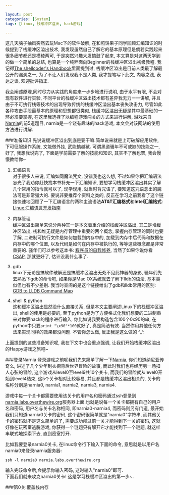 ```yaml
---

layout: post
categories: [System]
tags: [Linux, 栈缓冲区溢出, hack游戏]

---
```


这几天脑子抽风突然去玩Mac下的软件破解, 在和煎饼果子同学回顾汇编知识的时候提到了栈缓冲区溢出技术, 我发现虽然自己了解它的基本原理但是倘若实践起来很多细节都还是模棱两可, 于是突然兴趣大发搞鼓了起来, 本文算是对这两天学到的做一个简单的总结, 也算是一个纯粹面向Beginner的栈缓冲区溢出初级教程. 我记得[The shellcoder's Handbook](http://book.douban.com/subject/2702069/)里面提到过, 栈缓冲区溢出是目前人类最了解最公开的漏洞之一, 为了不让人们发现我不是人类, 我才提笔写下此文, 内容之浅, 表达之误, 欢迎批评指正.  

我会阐述原理,同时尽力从实践的角度来一步步地进行说明, 由于水平有限, 不会对现有软件进行实验, 不同平台的栈缓冲区溢出技术都有差异我无力一一讲解, 并且由于不可执行栈等技术的出现导致传统的栈缓冲区溢出基本丧失攻击力, 尽管如此各种攻击手段最基本的原理和思想都很类似, 栈缓冲区溢出无疑是其中最基础的一环必须要掌握, 在这里我选择了以编程游戏闯关的方式来进行讲解, 游戏来自[Narnia](http://www.overthewire.org/wargames/narnia/)的前5道题目, narnia是一个饶有趣味的hack游戏, 本文会对该网站的使用方法进行讲解.

###准备知识
先说说缓冲区溢出到底是要干嘛.简单说来就是上可破解应用软件, 下可征服操作系统, 文能做外挂, 武能搞越狱. 可谓黑道骚年不可或缺的技能之一, 好了, 我想我说完了, 下面是学前需要了解的技能和知识, 其实不了解也罢, 我会慢慢教给你~  

1. 汇编语言  
对于很多人来说, 汇编如同魔法咒文, 没错我也这么想, 不过如果你把汇编语法忘光了我劝你赶快找本书补充一下汇编知识, 要想学习栈缓冲区溢出其实了解几个常用的指令就可以了, 现学现用, 就当时背咒语了, 要知道这咒语念出的魔法可是非常强大的. 要说非要推荐个资料之类的, 反正在学习之前我看了这个链接快速地回顾了一下汇编语言的两种主流语法**AT&T汇编格式**和**Intel汇编格式**: [Linux 汇编语言开发指南](http://www.ibm.com/developerworks/cn/linux/l-assembly/)  

2. 内存管理  
缓冲区溢出简单来说分两种其一是本文着重介绍的栈缓冲区溢出, 其二是堆缓冲区溢出, 栈和堆无疑是内存管理中重要的两个概念, 掌握内存管理的同时也要了解, 二进制可执行文件是如何加载到内存中的, 加载到内存中后代码和数据在内存中的哪个位置, 以及代码是如何在内存中被执行的, 等等这些概念都是非常重要的. 骚年们可以参考这本书: [程序员的自我修养](http://book.douban.com/subject/3652388/), 当然了如果你说你看[CSAP](http://book.douban.com/subject/5333562/), 那就更好了, 估计没我什么事了.

3. gdb  
linux下无论是搞软件破解还是搞缓冲区溢出无处不见此神器的身影, 骚年们先去熟悉下gdb的命令吧, 如果你是Mac OX系统就去了解下lldb的语法, 基本类似但也有不少差别. 我当时查阅的是这个链接给出了gdb和lldb常用的区别: [GDB to LLDB Command Map](http://lldb.llvm.org/lldb-gdb.html)  

4. shell & python  
这和缓冲区溢出显然没什么直接关系, 但是本文主要阐述Linux下的栈缓冲区溢出, shell的使用是必要的, 至于python是为了方便格式化我们想要的二进制串来对你要hack的程序进行输入, 你比如说我要构造包含100个0x90的串, 在python中只要` print "\x90"*100 `就好了, 真是简洁有效. 当然你用其他任何方法来实现同样的效果都没问题. 不管你怎么做, 反正我是这么做的 ^_^.

上面提到的这些准备知识呢, 我在下文中也会重点强调, 让我们开始栈缓冲区溢出的Happy游戏之旅吧~

###登录Narnia
登录游戏之前呢我们先来简单了解一下[Narnia](http://www.overthewire.org/wargames/narnia/), 你们知道纳尼亚传奇么, 讲述了几个少年到衣橱背后世界冒险的故事, 而此时我们也将经历另一场扣人心弦的冒险, 这个游戏从level0至level9共10个关卡, 而我们的冒险就从level0开始到level4结束, 这5个关卡相对比较容易, 并且都是栈缓冲区溢出相关的, 关卡的名称分别是narnia0, narnia1, narnia2, narnia3, narnia4.  

游戏中每一个关卡都需要使用该关卡的用户名和密码通过ssh登录到[narnia.labs.overthewire.org](narnia.labs.overthewire.org)服务器上面.也就是说每一个关卡都拥有自己的用户名和密码, 用户名与关卡名称相同, 即narnia0-narnia4, 而密码则另有门道, 最开始我们只知道narnia0关卡的密码, 这个密码很简单就是"narnia0"字符串, 而其他关卡的密码就不是这么简单的了, 需要成功闯过前一关才能得到下一关的密码, 这就好像在玩密室逃脱游戏, 你获得一个谜题只有解开它才能找到下一个谜题, 就这样串联式地探索下去, 直到密室打开.  

比如我要登录narnia0关卡, 在linux命令行下输入下面的命令, 意思就是以用户名narnia0来登录narnia服务器:  

	ssh -l narnia0 narnia.labs.overthewire.org
	
输入完该命令后,会提示你输入密码, 这时输入"narnia0"即可.  
下面我们就来攻克narnia0关卡! 这是学习栈缓冲区溢出的第一步~.  

###第0关:覆盖栈内存
